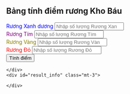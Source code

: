 <div class="container">
    <h2 class="p-3">Bảng tính điểm rương Kho Báu</h2>
    <form onsubmit="calculate_stellar_points(event, this)">
        <div class="mb-3">
            <label for="blue_treasure" class="form-label" style="color:blue;">Rương Xanh dương</label>
            <input type="number" min="0" class="form-control" id="blue_treasure"
                placeholder="Nhập số lượng Rương Xanh lam">
        </div>
        <div class="mb-3">
            <label for="purple_treasure" class="form-label" style="color:purple;">Rương Tím</label>
            <input type="number" min="0" class="form-control" id="purple_treasure"
                placeholder="Nhập số lượng Rương Tím">
        </div>
        <div class="mb-3">
            <label for="yellow_treasure" class="form-label" style="color:#8B8000;">Rương Vàng</label>
            <input type="number" min="0" class="form-control" id="yellow_treasure"
                placeholder="Nhập số lượng Rương Vàng">
        </div>
        <div class="mb-3">
            <label for="red_treasure" class="form-label" style="color:red;">Rương Đỏ</label>
            <input type="number" min="0" class="form-control" id="red_treasure" placeholder="Nhập số lượng Rương Đỏ">
        </div>
        <button type="submit" class="btn btn-primary">Tính điểm</button>
    </form>
    <div id="result" class="mt-3">

    </div>
    <div id="result_info" class="mt-3">

    </div>
</div>
<script>

    function calculate_stellar_points(event, form) {
        event.preventDefault();

        // stages:
        // 40 - 2
        // 70 - 10
        // 100 - 20
        // 130 - 50

        // when you spend 40 - you will credit 40 points to points_earned and credit 2 points to available_points
        // when you spend 70 - you will credit 70 points to points_earned and credit 12 points to available_points
        // when you spend 100 - you will credit 100 points to points_earned and credit 32 points to available_points
        // when you spend 130 - you will credit 130 points to points_earned and credit 82 points to available_points and cycle starts again

        const required_points_stages = [40, 30, 30, 30];
        const earned_points_stages = [2, 10, 20, 50];

        let treasure_counters = [form.blue_treasure.value, form.purple_treasure.value, form.yellow_treasure.value, form.red_treasure.value];
        let available_points = 0;
        let points_earned = 0;

        for (let c_stage = 0; c_stage < required_points_stages.length; c_stage++) {
            available_points += treasure_counters[c_stage] * earned_points_stages[c_stage]
        }

        while (available_points > 0) {
            for (let c_stage = 0; c_stage < required_points_stages.length && available_points > 0; c_stage++) {

                if (available_points >= required_points_stages[c_stage]) {
                    points_earned = points_earned + required_points_stages[c_stage];
                    available_points = available_points - required_points_stages[c_stage] + earned_points_stages[c_stage];
                    treasure_counters[c_stage]++;
                }
                else {
                    points_earned += available_points;
                    available_points = 0;
                }
            }
        }

        document.getElementById("result").innerHTML = `Bạn sẽ nhận được <b>${points_earned}</b> điểm${points_earned > 0 ? '' : ''}`;
        document.getElementById("result_info").innerHTML =
            `<ul>
                <li>Mở <b style="color:blue;">${treasure_counters[0] || 0} </b> Rương Xanh lam</li>
                <li>Mở <b style="color:purple;">${treasure_counters[1] || 0} </b> Rương Tím</li>
                <li>Mở <b style="color:#8B8000;">${treasure_counters[2] || 0} </b> Rương Vàng</li>
                <li>Mở <b style="color:red;">${treasure_counters[3] || 0} </b> Rương Đỏ</li>
            </ul>`;
    }
</script>

</html>
